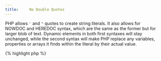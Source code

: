 ```yaml
---
title:     No Double Quotes
---
```


PHP allows `'` and `"` quotes to create string literals. It also allows for NOWDOC and HEREDOC syntax, which are the same as the former but for larger blob of text. Dynamic elements in both first syntaxes will stay unchanged, while the second syntax will make PHP replace any variables, properties or arrays it finds within the literal by their actual value. 

{% highlight php %}
<?php
$a = 'world';

// all code below will display the same 
echo "Hello $a";
echo "Hello world";
echo 'Hello world';

{% endhighlight %}

`"` and HEREDOC should only be used when there are dynamic values within the literal, or the extra escape sequences that `"` support, such as `\n` for new lines or the literal single quote. This will save PHP the task of checking the string for any variables. 


### Rule Details

The following code is considered a warning:

{% highlight php %}
<?php
"This string has no variable nor escape sequences.";
<<<HEREDOC

This Heredoc has no variable part.

HEREDOC;

{% endhighlight %}{: .warning }


The following pattern is considered legit:

{% highlight php %}
<?php
"This string hasn't any variable but does have escape sequences.\n";

<<<HEREDOC

This Heredoc has a $variable.

HEREDOC;

{% endhighlight %}{: .good }


### When Not To Use This Rule

If the application makes heavy use of one of the quote style in another related technology (HTML uses `"` a lot), it is good to use the other quote style to create such literals in PHP. 

If the application generates too many reports of this, it is probably wise to avoid using it and fixing too many minor problems.

Speed-wise, only very high volume application will benefit from this. 


### Further Reading

* [Strings](http://php.net/language.types.string)
* [Disproving the Single Quotes Performance Myth](http://nikic.github.io/2012/01/09/Disproving-the-Single-Quotes-Performance-Myth.html)
* [PHP The Right Way: Strings](http://www.phptherightway.com/pages/The-Basics.html#strings)
